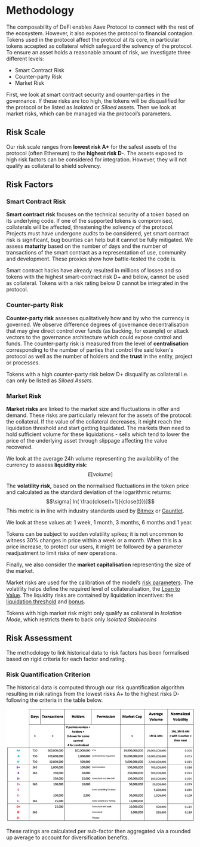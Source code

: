 # Methodology


The composability of DeFi enables Aave Protocol to connect with the rest of the ecosystem. However, it also exposes the protocol to financial contagion. Tokens used in the protocol affect the protocol at its core, in particular tokens accepted as collateral which safeguard the solvency of the protocol. To ensure an asset holds a reasonable amount of risk, we investigate three different levels:
  - Smart Contract Risk
  - Counter-party Risk
  - Market Risk

First, we look at smart contract security and counter-parties in the governance. If these risks are too high, the tokens will be disqualified for the protocol or be listed as *Isolated* or *Siloed* assets. Then we look at market risks, which can be managed via the protocol’s parameters.

## Risk Scale

Our risk scale ranges from **lowest risk A+** for the safest assets of the protocol (often Ethereum) to the **highest risk D-**. The assets exposed to high risk factors can be considered for integration. However, they will not qualify as collateral to shield solvency.

## Risk Factors

### Smart Contract Risk


**Smart contract risk** focuses on the technical security of a token based on its underlying code. If one of the supported tokens is compromised, collaterals will be affected, threatening the solvency of the protocol. Projects must have undergone audits to be considered, yet smart contract risk is significant, bug bounties can help but it cannot be fully mitigated. We assess **maturity** based on the number of days and the number of transactions of the smart contract as a representation of use, community and development. These proxies show how battle-tested the code is.

Smart contract hacks have already resulted in millions of losses and so tokens with the highest smart-contract risk D+ and below, cannot be used as collateral. Tokens with a risk rating below D cannot be integrated in the protocol.

### Counter-party Risk

**Counter-party risk** assesses qualitatively how and by who the currency is governed. We observe difference degrees of governance decentralisation that may give direct control over funds (as backing, for example) or attack vectors to the governance architecture which could expose control and funds. The counter-party risk is measured from the level of **centralisation** corresponding to the number of parties that control the said token's protocol as well as the number of holders and the **trust** in the entity, project or processes.

Tokens with a high counter-party risk below D+ disqualify as collateral i.e. can only be listed as *Siloed Assets*.

### Market Risk


**Market risks** are linked to the market size and fluctuations in offer and demand. These risks are particularly relevant for the assets of the protocol: the collateral. If the value of the collateral decreases, it might reach the liquidation threshold and start getting liquidated. The markets then need to hold sufficient volume for these liquidations - sells which tend to lower the price of the underlying asset through slippage affecting the value recovered.

We look at the average 24h volume representing the availability of the currency to assess **liquidity risk**: $$E[volume]$$&#x20;

The **volatility risk,** based on the normalised fluctuations in the token price and calculated as the standard deviation of the logarithmic returns: $$\sigma[ ln( \frac{close(t+1)}{close(t)})]$$This metric is in line with industry standards used by  [Bitmex](https://www.bitmex.com/app/index/.EVOL7D) or [Gauntlet](https://gauntlet.network/reports/CompoundMarketRiskAssessment.pdf).

We look at these values at: 1 week, 1 month, 3 months, 6 months and 1 year.

Tokens can be subject to sudden volatility spikes; it is not uncommon to witness 30% changes in price within a week or a month. When this is a price increase, to protect our users, it might be followed by a parameter readjustment to limit risks of new operations.

Finally, we also consider the **market capitalisation** representing the size of the market.

Market risks are used for the calibration of the model’s [risk parameters](risk-parameters.md). The volatility helps define the required level of collateralisation, the [Loan to Value](risk-parameters.md#loan-to-value). The liquidity risks are contained by liquidation incentives: the [liquidation threshold](risk-parameters.md#liquidation-threshold) and [bonus](risk-parameters.md#liquidation-bonus).

Tokens with high market risk might only qualify as collateral in *Isolation Mode*, which restricts them to back only *Isolated Stablecoins*

## Risk Assessment
The methodology to link historical data to risk factors has been formalised based on rigid criteria for each factor and rating.

### Risk Quantification Criterion

The historical data is computed through our risk quantification algorithm resulting in risk ratings from the lowest risks A+ to the highest risks D- following the criteria in the table below.

![Risk Quantification Criterion](<../.gitbook/assets/Screenshot 2020-12-02 at 14.13.08.png>)

These ratings are calculated per sub-factor then aggregated via a rounded up average to account for diversification benefits.
